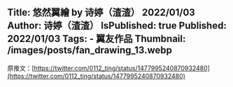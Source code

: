 Title: 悠然翼繪 by 诗婷（渣渣） 2022/01/03
Author: 诗婷（渣渣）
IsPublished: true
Published: 2022/01/03
Tags:
    - 翼友作品
Thumbnail: /images/posts/fan_drawing_13.webp
---
原推文：[https://twitter.com/0112_ting/status/1477995240870932480](https://twitter.com/0112_ting/status/1477995240870932480)
